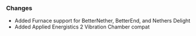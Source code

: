 ### Changes
- Added Furnace support for BetterNether, BetterEnd, and Nethers Delight
- Added Applied Energistics 2 Vibration Chamber compat
